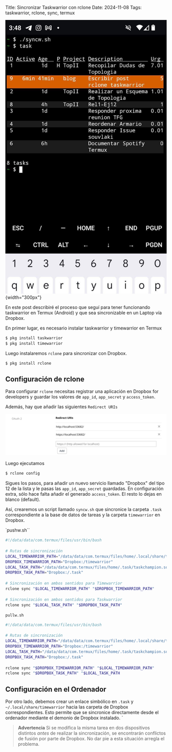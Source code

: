Title: Sincronizar Taskwarrior con rclone
Date: 2024-11-08
Tags: taskwarrior, rclone, sync, termux

![Termux Taskwarrior](/images/termux.jpg){width="300px"}

En este post describiré el proceso que seguí para tener funcionando taskwarrior
en Termux (Android) y que sea sincronizable en un Laptop vía Dropbox.

En primer lugar, es necesario instalar taskwarrior y timewarrior en Termux

```bash
$ pkg install taskwarrior
$ pkg install timewarrior
```

Luego instalaremos `rclone` para sincronizar con Dropbox.

```bash
$ pkg install rclone
```

## Configuración de rclone

Para configurar `rclone` necesitas registrar una aplicación en Dropbox for developers y 
guardar los valores de `app_id`, `app_secret` y `access_token`. 

Además, hay que añadir las siguientes `Redirect URIs`

![Dropbox App](/images/dropbox_app.png)

Luego ejecutamos

```bash
$ rclone config
```

Sigues los pasos, para añadir un nuevo servicio llamado "Dropbox" del tipo 12 de la lista y
le pasas las `app_id`, `app_secret` guardadas. En configuración extra, sólo hace falta añadir 
el generado `access_token`. El resto lo dejas en blanco (default).


Así, crearemos un script llamado `syncw.sh` que sincronice la carpeta `.task` correspondiente a la base de datos de tareas y la carpeta `timewarrior` en Dropbox.

`pushw.sh``

```bash
#!/data/data/com.termux/files/usr/bin/bash

# Rutas de sincronización
LOCAL_TIMEWARRIOR_PATH="/data/data/com.termux/files/home/.local/share/timewarrior"
DROPBOX_TIMEWARRIOR_PATH="Dropbox:/timewarrior"
LOCAL_TASK_PATH="/data/data/com.termux/files/home/.task/taskchampion.sqlite3"
DROPBOX_TASK_PATH="Dropbox:/.task"

# Sincronización en ambos sentidos para Timewarrior
rclone sync "$LOCAL_TIMEWARRIOR_PATH" "$DROPBOX_TIMEWARRIOR_PATH"

# Sincronización en ambos sentidos para Taskwarrior
rclone sync "$LOCAL_TASK_PATH" "$DROPBOX_TASK_PATH"
```

`pullw.sh`

```bash
#!/data/data/com.termux/files/usr/bin/bash

# Rutas de sincronización
LOCAL_TIMEWARRIOR_PATH="/data/data/com.termux/files/home/.local/share/timewarrior"
DROPBOX_TIMEWARRIOR_PATH="Dropbox:/timewarrior"
LOCAL_TASK_PATH="/data/data/com.termux/files/home/.task/taskchampion.sqlite3"
DROPBOX_TASK_PATH="Dropbox:/.task"

rclone sync "$DROPBOX_TIMEWARRIOR_PATH" "$LOCAL_TIMEWARRIOR_PATH"
rclone sync "$DROPBOX_TASK_PATH" "$LOCAL_TASK_PATH
```

## Configuración en el Ordenador

Por otro lado, debemos crear un enlace simbólico en `.task` y
`~/.local/share/timewarrior` hacia las carpeta de Dropbox correspondientes.
Esto permite que se sincronice directamente desde el ordenador mediante el
demonio de Dropbox instalado.  `

> **Advertencia**
    Si se modifica la misma tarea en dos dispositivos distintos *antes* de realizar
    la sincronización, se encontrarán conflictos de fusión por parte de Dropbox.
    No dar pie a esta situación arregla el problema.